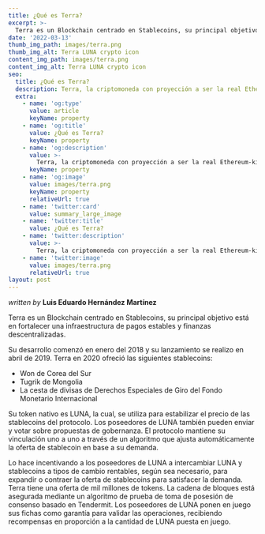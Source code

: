 ```yaml
---
title: ¿Qué es Terra?
excerpt: >-
  Terra es un Blockchain centrado en Stablecoins, su principal objetivo está en fortalecer una infraestructura de pagos estables y finanzas descentralizadas.
date: '2022-03-13'
thumb_img_path: images/terra.png
thumb_img_alt: Terra LUNA crypto icon
content_img_path: images/terra.png
content_img_alt: Terra LUNA crypto icon
seo:
  title: ¿Qué es Terra?
  description: Terra, la criptomoneda con proyección a ser la real Ethereum-killer.
  extra:
    - name: 'og:type'
      value: article
      keyName: property
    - name: 'og:title'
      value: ¿Qué es Terra?
      keyName: property
    - name: 'og:description'
      value: >-
        Terra, la criptomoneda con proyección a ser la real Ethereum-killer.
      keyName: property
    - name: 'og:image'
      value: images/terra.png
      keyName: property
      relativeUrl: true
    - name: 'twitter:card'
      value: summary_large_image
    - name: 'twitter:title'
      value: ¿Qué es Terra?
    - name: 'twitter:description'
      value: >-
        Terra, la criptomoneda con proyección a ser la real Ethereum-killer.
    - name: 'twitter:image'
      value: images/terra.png
      relativeUrl: true
layout: post
---
```


*written by* **Luis Eduardo Hernández Martínez**

Terra es un Blockchain centrado en Stablecoins, su principal objetivo está en fortalecer una infraestructura de pagos estables y finanzas descentralizadas.

Su desarrollo comenzó en enero del 2018 y su lanzamiento se realizo en abril de 2019. Terra en 2020 ofreció las siguientes stablecoins:

* Won de Corea del Sur
* Tugrik de Mongolia
* La cesta de divisas de Derechos Especiales de Giro del Fondo Monetario Internacional

Su token nativo es LUNA, la cual, se utiliza para estabilizar el precio de las stablecoins del protocolo. Los poseedores de LUNA también pueden enviar y votar sobre propuestas de gobernanza. 
El protocolo mantiene su vinculación uno a uno a través de un algoritmo que ajusta automáticamente la oferta de stablecoin en base a su demanda. 

Lo hace incentivando a los poseedores de LUNA a intercambiar LUNA y stablecoins a tipos de cambio rentables, según sea necesario, para expandir o contraer la oferta de stablecoins para satisfacer la demanda. Terra tiene una oferta de mil millones de tokens. La cadena de bloques está asegurada mediante un algoritmo de prueba de toma de posesión de consenso basado en Tendermit. Los poseedores de LUNA ponen en juego sus fichas como garantía para validar las operaciones, recibiendo recompensas en proporción a la cantidad de LUNA puesta en juego. 
